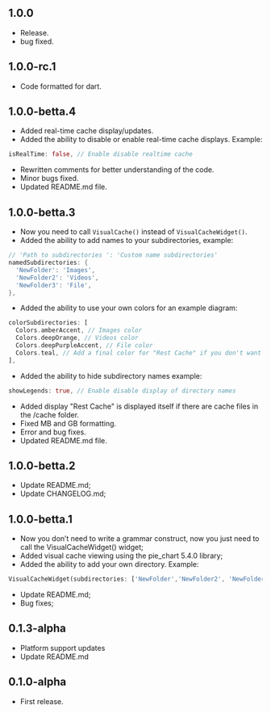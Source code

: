 ## 1.0.0
* Release.
* bug fixed.

## 1.0.0-rc.1
* Code formatted for dart.

## 1.0.0-betta.4

* Added real-time cache display/updates.
* Added the ability to disable or enable real-time cache displays. Example:
```dart
isRealTime: false, // Enable disable realtime cache
```
* Rewritten comments for better understanding of the code.
* Minor bugs fixed.
* Updated README.md file.

## 1.0.0-betta.3
* Now you need to call `VisualCache()` instead of `VisualCacheWidget()`.
* Added the ability to add names to your subdirectories, example: 
```dart
// 'Path to subdirectories ': 'Custom name subdirectories'
namedSubdirectories: {
  'NewFolder': 'Images',
  'NewFolder2': 'Videos',
  'NewFolder3': 'File',
},
```
* Added the ability to use your own colors for an example diagram:
```dart
colorSubdirectories: [
  Colors.amberAccent, // Images color
  Colors.deepOrange, // Videos color
  Colors.deepPurpleAccent, // File color
  Colors.teal, // Add a final color for "Rest Cache" if you don't want it to be determined by itself
],
```
* Added the ability to hide subdirectory names example:
```dart
showLegends: true, // Enable disable display of directory names
```
* Added display "Rest Cache" is displayed itself if there are cache files in the /cache folder.
* Fixed MB and GB formatting.
* Error and bug fixes.
* Updated README.md file.

## 1.0.0-betta.2

* Update README.md;
* Update CHANGELOG.md;

## 1.0.0-betta.1

* Now you don’t need to write a grammar construct, now you just need to call the VisualCacheWidget() widget;
* Added visual cache viewing using the pie_chart 5.4.0 library;
* Added the ability to add your own directory. Example:
```dart 
VisualCacheWidget(subdirectories: ['NewFolder','NewFolder2', 'NewFolder3'],)
```
* Update README.md;
* Bug fixes;

## 0.1.3-alpha

* Platform support updates
* Update README.md

## 0.1.0-alpha

* First release.